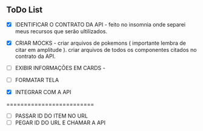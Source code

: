 ## ToDo List

- [x] IDENTIFICAR O CONTRATO DA API - feito no insomnia onde separei meus recursos que serão ultilizados.

- [x] CRIAR MOCKS - criar arquivos de pokemons ( importante lembra de citar em amplitude ).
                  criar arquivos de todos os componentes citados no contrato da API.

- [ ] EXIBIR INFORMAÇÕES EM CARDS - 

- [ ] FORMATAR TELA 

- [x] INTEGRAR COM A API

=========================

- [ ] PASSAR ID DO ITEM NO URL 
- [ ] PEGAR ID DO URL E CHAMAR A API